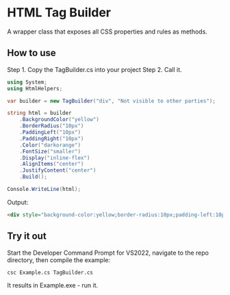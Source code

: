 # HTML Tag Builder

A wrapper class that exposes all CSS properties and rules as methods.

## How to use

Step 1.  Copy the TagBuilder.cs into your project
Step 2.  Call it.

```csharp
using System;
using HtmlHelpers;

var builder = new TagBuilder("div", "Not visible to other parties");

string html = builder
    .BackgroundColor("yellow")
    .BorderRadius("10px")
    .PaddingLeft("10px")
    .PaddingRight("10px")
    .Color("darkorange")
    .FontSize("smaller")
    .Display("inline-flex")
    .AlignItems("center")
    .JustifyContent("center")
    .Build();

Console.WriteLine(html);
```

Output:

```html
<div style="background-color:yellow;border-radius:10px;padding-left:10px;padding-right:10px;color:darkorange;font-size:smaller;display:inline-flex;align-items:center;justify-content:center;">Not visible to other parties</div>
```

## Try it out
Start the Developer Command Prompt for VS2022, navigate to the repo directory, then compile the example:

`csc Example.cs TagBuilder.cs`

It results in Example.exe - run it.